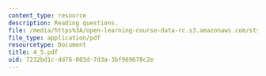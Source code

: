 ```yaml
---
content_type: resource
description: Reading questions.
file: /media/https%3A/open-learning-course-data-rc.s3.amazonaws.com/sts-038-energy-and-environment-in-american-history-1705-2005-fall-2006/7232bd1cdd76003d7d3a3bf969678c2e_4_5.pdf
file_type: application/pdf
resourcetype: Document
title: 4_5.pdf
uid: 7232bd1c-dd76-003d-7d3a-3bf969678c2e
---
```


